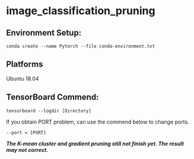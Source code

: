 # image_classification_pruning
## Environment Setup:
```conda create --name Pytorch --file conda-environment.txt```

## Platforms
Ubuntu 18.04


## TensorBoard Commend:
```tensorboard --logdir [Directory]```

If you obtain PORT problem, can use the commend below to change ports.


```--port = [PORT]```

***The K-mean cluster and gradient pruning still not finish yet. The result may not correct.***